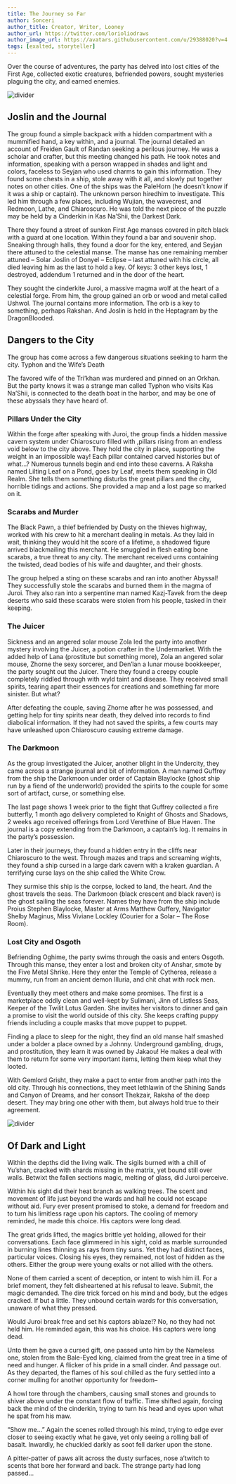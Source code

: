 ```yaml
---
title: The Journey so Far
author: Sonceri
author_title: Creator, Writer, Looney
author_url: https://twitter.com/lorioliodraws
author_image_url: https://avatars.githubusercontent.com/u/29388020?v=4
tags: [exalted, storyteller]
---
```


Over the course of adventures, the party has delved into lost cities of the First Age, collected exotic creatures, befriended powers, sought mysteries plaguing the city, and earned enemies.

<!--truncate-->
![divider](/img/divide/divide-exalted.png)

## Joslin and the Journal

The group found a simple backpack with a hidden compartment with a mummified hand, a key within, and a journal. The journal detailed an account of Freiden Gault of Randan seeking a perilous journey. He was a scholar and crafter, but this meeting changed his path. He took notes and information, speaking with a person wrapped in shades and light and colors, faceless to Seyjan who used charms to gain this information. They found some chests in a ship, stole away with it all, and slowly put together notes on other cities. One of the ships was the PaleHorn (he doesn’t know if it was a ship or captain). The unknown person hiredhim to investigate. This led him through a few places, including Wujian, the wavecrest, and Redmoon, Lathe, and Chiaroscuro. He was told the next piece of the puzzle may be held by a Cinderkin in Kas Na’Shii, the Darkest Dark.

There they found a street of sunken First Age manses covered in pitch black with a guard at one location. Within they found a bar and souvenir shop. Sneaking through halls, they found a door for the key, entered, and Seyjan there attuned to the celestial manse. The manse has one remaining member attuned – Solar Joslin of Donyel – Eclipse – last attuned with his circle, all died leaving him as the last to hold a key. Of keys: 3 other keys lost, 1 destroyed, addendum 1 returned and in the door of the heart.

They sought the cinderkite Juroi, a massive magma wolf at the heart of a celestial forge. From him, the group gained an orb or wood and metal called Ushwol. The journal contains more information. The orb is a key to something, perhaps Rakshan. And Joslin is held in the Heptagram by the DragonBlooded.

## Dangers to the City

The group has come across a few dangerous situations seeking to harm the city.
Typhon and the Wife’s Death

The favored wife of the Tri’khan was murdered and pinned on an Orkhan. But the party knows it was a strange man called Typhon who visits Kas Na’Shii, is connected to the death boat in the harbor, and may be one of these abyssals they have heard of.

### Pillars Under the City

Within the forge after speaking with Juroi, the group finds a hidden massive cavern system under Chiaroscuro filled with ,pillars rising from an endless void below to the city above. They hold the city in place, supporting the weight in an impossible way! Each pillar contained carved histories but of what…? Numerous tunnels begin and end into these caverns. A Raksha named Lilting Leaf on a Pond, goes by Leaf, meets them speaking in Old Realm. She tells them something disturbs the great pillars and the city, horrible tidings and actions. She provided a map and a lost page so marked on it.

### Scarabs and Murder

The Black Pawn, a thief befriended by Dusty on the thieves highway, worked with his crew to hit a merchant dealing in metals. As they laid in wait, thinking they would hit the score of a lifetime, a shadowed figure arrived blackmailing this merchant. He smuggled in flesh eating bone scarabs, a true threat to any city. The merchant received urns containing the twisted, dead bodies of his wife and daughter, and their ghosts.

The group helped a sting on these scarabs and ran into another Abyssal! They successfully stole the scarabs and burned them in the magma of Juroi. They also ran into a serpentine man named Kazj-Tavek from the deep deserts who said these scarabs were stolen from his people, tasked in their keeping.

### The Juicer

Sickness and an angered solar mouse Zola led the party into another mystery involving the Juicer, a potion crafter in the Undermarket. With the added help of Lana (prostitute but something more), Zola an angered solar mouse, Zhorne the sexy sorcerer, and Den’lan a lunar mouse bookkeeper, the party sought out the Juicer. There they found a creepy couple completely riddled through with wyld taint and disease. They received small spirits, tearing apart their essences for creations and something far more sinister. But what?

After defeating the couple, saving Zhorne after he was possessed, and getting help for tiny spirits near death, they delved into records to find diabolical information. If they had not saved the spirits, a few courts may have unleashed upon Chiaroscuro causing extreme damage.

### The Darkmoon

As the group investigated the Juicer, another blight in the Undercity, they came across a strange journal and bit of information. A man named Guffrey from the ship the Darkmoon under order of Captain Blaylocke (ghost ship run by a fiend of the underworld) provided the spirits to the couple for some sort of artifact, curse, or something else.

The last page shows 1 week prior to the fight that Guffrey collected a fire butterfly, 1 month ago delivery completed to Knight of Ghosts and Shadows, 2 weeks ago received offerings from Lord Verethine of Blue Haven. The journal is a copy extending from the Darkmoon, a captain’s log. It remains in the party’s possession.

Later in their journeys, they found a hidden entry in the cliffs near Chiaroscuro to the west. Through mazes and traps and screaming wights, they found a ship cursed in a large dark cavern with a kraken guardian. A terrifying curse lays on the ship called the White Crow.

They surmise this ship is the corpse, locked to land, the heart. And the ghost travels the seas. The Darkmoon (black crescent and black raven) is the ghost sailing the seas forever. Names they have from the ship include Proius Stephen Blaylocke, Master at Arms Matthew Guffery, Navigator Shelby Maginus, Miss Viviane Lockley (Courier for a Solar – The Rose Room).

### Lost City and Osgoth

Befriending Oghime, the party swims through the oasis and enters Osgoth. Through this manse, they enter a lost and broken city of Anshar, smote by the Five Metal Shrike. Here they enter the Temple of Cytherea, release a mummy, run from an ancient demon Illuria, and chit chat with rock men.

Eventually they meet others and make some promises. The first is a marketplace oddly clean and well-kept by Sulimani, Jinn of Listless Seas, Keeper of the Twilit Lotus Garden. She invites her visitors to dinner and gain a promise to visit the world outside of this city. She keeps crafting puppy friends including a couple masks that move puppet to puppet.

Finding a place to sleep for the night, they find an old manse half smashed under a bolder a place owned by a Johnny. Underground gambling, drugs, and prostitution, they learn it was owned by Jakaou! He makes a deal with them to return for some very important items, letting them keep what they looted.

With Gemlord Grisht, they make a pact to enter from another path into the old city. Through his connections, they meet lethlawin of the Shining Sands and Canyon of Dreams, and her consort Thekzair, Raksha of the deep desert. They may bring one other with them, but always hold true to their agreement.

![divider](/img/divide/divide-crystal.png)

## Of Dark and Light

Within the depths did the living walk. The sigils burned with a chill of Yu’shan, cracked with shards missing in the matrix, yet bound still over walls. Betwixt the fallen sections magic, melting of glass, did Juroi perceive.

Within his sight did their heat branch as walking trees. The scent and movement of life just beyond the wards and hall he could not escape without aid. Fury ever present promised to stoke, a demand for freedom and to turn his limitless rage upon his captors. The cooling of memory reminded, he made this choice. His captors were long dead.

The great grids lifted, the magics brittle yet holding, allowed for their conversations. Each face glimmered in his sight, cold as marble surrounded in burning lines thinning as rays from tiny suns. Yet they had distinct faces, particular voices. Closing his eyes, they remained, not lost of hidden as the others. Either the group were young exalts or not allied with the others.

None of them carried a scent of deception, or intent to wish him ill. For a brief moment, they felt disheartened at his refusal to leave. Submit, the magic demanded. The dire trick forced on his mind and body, but the edges cracked. If but a little. They unbound certain wards for this conversation, unaware of what they pressed.

Would Juroi break free and set his captors ablaze!? No, no they had not held him. He reminded again, this was his choice. His captors were long dead.

Unto them he gave a cursed gift, one passed unto him by the Nameless one, stolen from the Bale-Eyed king, claimed from the great tree in a time of need and hunger. A flicker of his pride in a small cinder. And passage out. As they departed, the flames of his soul chilled as the fury settled into a corner mulling for another opportunity for freedom–

A howl tore through the chambers, causing small stones and grounds to shiver above under the constant flow of traffic. Time shifted again, forcing back the mind of the cinderkin, trying to turn his head and eyes upon what he spat from his maw.

“Show me…” Again the scenes rolled through his mind, trying to edge ever closer to seeing exactly what he gave, yet only seeing a rolling ball of basalt. Inwardly, he chuckled darkly as soot fell darker upon the stone.

A pitter-patter of paws alit across the dusty surfaces, nose a’twitch to scents that bore her forward and back. The strange party had long passed…